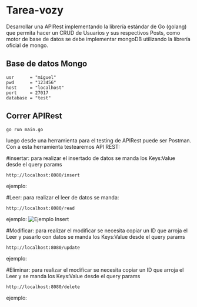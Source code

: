 # Tarea-vozy

Desarrollar una APIRest implementando la librería estándar de Go (golang) que permita hacer un
CRUD de Usuarios y sus respectivos Posts, como motor de base de datos se debe implementar
mongoDB utilizando la librería oficial de mongo.

## Base de datos Mongo
	usr      = "miguel"
	pwd      = "123456"
	host     = "localhost"
	port     = 27017
	database = "test"
  
## Correr APIRest

```
go run main.go
```
luego desde una herramienta para el testing de APIRest puede ser Postman. Con a esta herramienta testearemos API REST:

#insertar:
para realizar el insertado de datos se manda los Keys:Value desde el query params	
```
http://localhost:8080/insert
```

ejemplo:


#Leer:
para realizar el leer de datos se manda:
```
http://localhost:8080/read
```
ejemplo:
<img src="Tarea-voxy/imgInfo/ejemploInsert.png" alt="Ejemplo Insert"/>

#Modificar:
para realizar el modificar se necesita copiar un ID que arroja el Leer y pasarlo con datos se manda los Keys:Value desde el query params	
```
http://localhost:8080/update
```

ejemplo:


#Eliminar:
para realizar el modificar se necesita copiar un ID que arroja el Leer y se manda los Keys:Value desde el query params
```
http://localhost:8080/delete
```

ejemplo:
